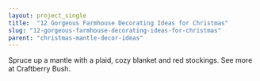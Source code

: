 ```yaml
---
layout: project_single
title:  "12 Gorgeous Farmhouse Decorating Ideas for Christmas"
slug: "12-gorgeous-farmhouse-decorating-ideas-for-christmas"
parent: "christmas-mantle-decor-ideas"
---
```

Spruce up a mantle with a plaid, cozy blanket and red stockings. See more at Craftberry Bush.